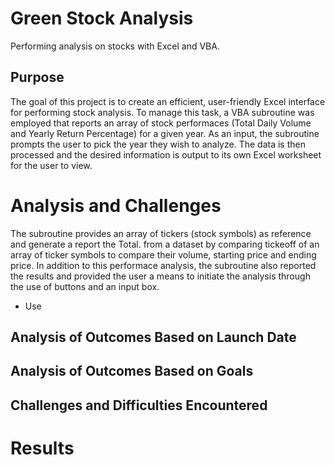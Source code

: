 # Green Stock Analysis
Performing analysis on stocks with Excel and VBA.

## Purpose

The goal of this project is to create an efficient, user-friendly Excel interface for performing stock analysis. To manage this task, a VBA subroutine was employed that reports an array of stock performaces (Total Daily Volume and Yearly Return Percentage) for a given year. As an input, the subroutine prompts the user to pick the year they wish to analyze. The data is then processed and the desired information is output to its own Excel worksheet for the user to view.

# Analysis and Challenges

The subroutine provides an array of tickers (stock symbols) as reference and generate a report the Total. from a dataset by comparing tickeoff of an array of ticker symbols to compare their volume, starting price and ending price. In addition to this performace analysis, the subroutine also reported the results and provided the user a means to initiate the analysis through the use of buttons and an input box.



* Use 

## Analysis of Outcomes Based on Launch Date

## Analysis of Outcomes Based on Goals

## Challenges and Difficulties Encountered

# Results
